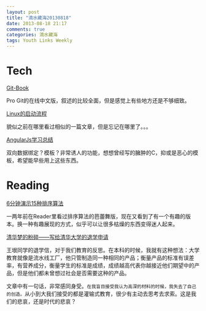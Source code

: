 ```yaml
---
layout: post
title: "滴水藏海20130818"
date: 2013-08-18 21:17
comments: true
categories: 滴水藏海
tags: Youth Links Weekly
---
```


# Tech

[Git-Book](http://git-scm.com/book/zh)

Pro Git的在线中文版，叙述的比较全面，但是感觉上有些地方还是不够细致。

[Linux的启动流程](http://www.ruanyifeng.com/blog/2013/08/linux_boot_process.html)

貌似之前在哪里看过相似的一篇文章，但是忘记在哪里了。。。

[AngularJs学习总结](http://www.cnblogs.com/harvey-he/p/3226789.html)

双向数据绑定？模板？非常诱人的功能，想想曾经写的臃肿的C，抑或是恶心的模板，希望能早些用上这些东西。

# Reading

[6分钟演示15种排序算法](http://www.bilibili.tv/video/av685670/)

一两年前在Reader里看过排序算法的芭蕾舞版，现在又看到了有一个有趣的版本。换一种有趣展现的方式，似乎可以让很多枯燥的东西变得迷人起来。

[清华梦的粉碎——写给清华大学的退学申请](http://www.chinakaoyan.com/2435.html)

王垠同学的退学信，对于我们教育的反思。在本科的时候，我就有这种想法：大学教育就像是流水线工厂，他只管制造同一种相同的产品；衡量产品的标准有误差率，有营养成分，衡量学生的标准是成绩，成绩越高代表你越接近他们期望中的产品，但是他们都未曾想过社会是否需要这种的产品。

文章中有一句话，非常感同身受。`在我盲目接受我认为高深的材料的时候，我失去了自己的创造。`从小到大我们接受的都是灌输式教育，很少有主动去思考去求索。这是我们的悲哀，还是时代的悲哀？
